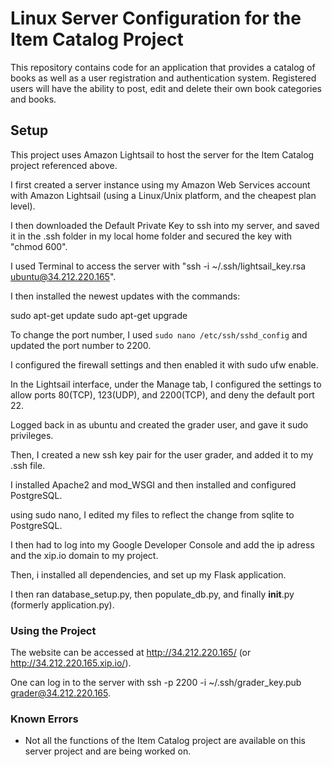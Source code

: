 # Linux Server Configuration for the Item Catalog Project

This repository contains code for an application that provides a catalog of books as well as a user registration and authentication system. Registered users will have the ability to post, edit and delete their own book categories and books.

## Setup

This project uses Amazon Lightsail to host the server for the Item Catalog project referenced above.

I first created a server instance using my Amazon Web Services account with Amazon Lightsail (using a Linux/Unix platform, and the cheapest plan level).

I then downloaded the Default Private Key to ssh into my server, and saved it in the .ssh folder in my local home folder and secured the key with "chmod 600".

I used Terminal to access the server with "ssh -i ~/.ssh/lightsail_key.rsa ubuntu@34.212.220.165".

I then installed the newest updates with the commands:

sudo apt-get update
sudo apt-get upgrade

To change the port number, I used `sudo nano /etc/ssh/sshd_config` and updated the port number to 2200.

I configured the firewall settings and then enabled it with sudo ufw enable.

In the Lightsail interface, under the Manage tab, I configured the settings to allow ports 80(TCP), 123(UDP), and 2200(TCP), and deny the default port 22.

Logged back in as ubuntu and created the grader user, and gave it sudo privileges.

Then, I created a new ssh key pair for the user grader, and added it to my .ssh file.

I installed Apache2 and mod_WSGI and then installed and configured PostgreSQL.

using sudo nano, I edited my files to reflect the change from sqlite to PostgreSQL.

I then had to log into my Google Developer Console and add the ip adress and the xip.io domain to my project.

Then, i installed all dependencies, and set up my Flask application.

I then ran database_setup.py, then populate_db.py, and finally __init__.py (formerly application.py).


### Using the Project

The website can be accessed at http://34.212.220.165/ (or http://34.212.220.165.xip.io/).

One can log in to the server with ssh -p 2200 -i ~/.ssh/grader_key.pub grader@34.212.220.165.

### Known Errors

- Not all the functions of the Item Catalog project are available on this server project and are being worked on.
